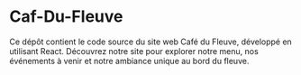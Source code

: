 # Caf-Du-Fleuve
Ce dépôt contient le code source du site web Café du Fleuve, développé en utilisant React. Découvrez notre site pour explorer notre menu, nos événements à venir et notre ambiance unique au bord du fleuve.
